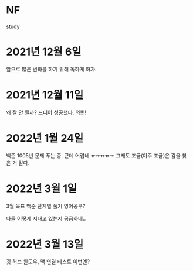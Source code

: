 # NF
study

# 2021년 12월 6일
앞으로 많은 변화를 하기 위해 독하게 하자.

# 2021년 12월 11일
왜 잘 안 될까?
드디어 성공했다. 와!!!!

# 2022년 1월 24일
백준 1005번 문제 푸는 중.
근데 어렵네  ㅠㅠㅠㅠㅠ
그래도 조금(아주 조금)은 감을 찾은 거 같다.

# 2022년 3월 1일
3월 목표
백준 단계별 풀기
영어공부?

다들 어떻게 지내고 있는지 궁금하네..
# 2022년 3월 13일
깃 허브 윈도우, 맥 연결 테스트
이번엔?
